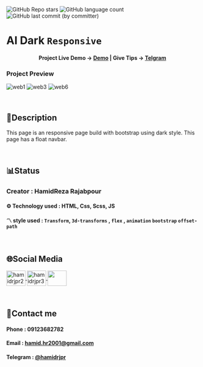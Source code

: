 ![GitHub Repo stars](https://img.shields.io/github/stars/hamidrjpr2/aidark?style=flat&logo=star) ![GitHub language count](https://img.shields.io/github/languages/count/hamidrjpr2/aidark?color=%23c1121f) ![GitHub last commit (by committer)](https://img.shields.io/github/last-commit/hamidrjpr2/aidark)

# AI Dark `Responsive`

<h4 align="center">
  <span>Project Live Demo -> </span>
  <a href="https://hamidrjpr2.github.io/aidark/" target="_blank">Demo</a>
  |
  <span>Give Tips -> </span>
  <a href="https://telegram.me/hamidrjpr" target="_blank">Telgram</a>
</h4>

### Project Preview
![web1](https://github.com/hamidrjpr2/aidark/assets/155876163/30f931aa-1c01-46b7-8d69-f29c2bdb35bb)
![web3](https://github.com/hamidrjpr2/aidark/assets/155876163/fc40c777-bb2f-4613-952b-c3fdff69179c)
![web6](https://github.com/hamidrjpr2/aidark/assets/155876163/18e8be1a-0376-4410-8f5d-b7bb4916731a)


<br>

## 📃Description
  This page is an responsive page build with bootstrap using dark style. This page has a float navbar.
  
<br>

## 📊Status
### Creator : HamidReza Rajabpour
#### ⚙️ Technology used : HTML, Css, Scss, JS
#### 〽️ style used : `Transform`, `3d-transforms` , `flex` , `animation` `bootstrap` `offset-path`
<br>

## 🌐Social Media
<p align="left"> 
  <a href="https://linkedin.com/in/hamidrjpr2" target="blank">
    <img align="center" src="https://raw.githubusercontent.com/rahuldkjain/github-profile-readme-generator/master/src/images/icons/Social/linked-in-alt.svg" alt="hamidrjpr2" height="40" width="50" />
  </a>
  <a href="https://instagram.com/hamidrjpr3" target="blank">
  <img align="center" src="https://raw.githubusercontent.com/rahuldkjain/github-profile-readme-generator/master/src/images/icons/Social/instagram.svg" alt="hamidrjpr3" height="40" width="50" />
  </a>
  <a href="https://github.com/hamidrjpr2">
    <img align="center" src="https://cdn.jsdelivr.net/gh/devicons/devicon/icons/github/github-original.svg" width="50" height="40">
  </a>
</p>
<br>

## 🔰Contact me
#### Phone : 09123682782
#### Email : hamid.hr2001@gmail.com
#### Telegram : [@hamidrjpr](https://telegram.me/hamidrjpr)
